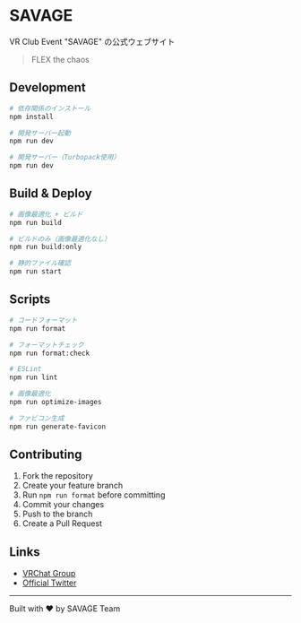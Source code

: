 # SAVAGE

VR Club Event "SAVAGE" の公式ウェブサイト

> FLEX the chaos

## Development

```bash
# 依存関係のインストール
npm install

# 開発サーバー起動
npm run dev

# 開発サーバー（Turbopack使用）
npm run dev
```

## Build & Deploy

```bash
# 画像最適化 + ビルド
npm run build

# ビルドのみ（画像最適化なし）
npm run build:only

# 静的ファイル確認
npm run start
```

## Scripts

```bash
# コードフォーマット
npm run format

# フォーマットチェック
npm run format:check

# ESLint
npm run lint

# 画像最適化
npm run optimize-images

# ファビコン生成
npm run generate-favicon
```

## Contributing

1. Fork the repository
2. Create your feature branch
3. Run `npm run format` before committing
4. Commit your changes
5. Push to the branch
6. Create a Pull Request

## Links

- [VRChat Group](https://vrchat.com/home/group/grp_0fa30f81-0523-4034-90ab-c3ca819b9fea)
- [Official Twitter](https://x.com/vrcsavageinfo)

---

Built with ❤️ by SAVAGE Team
